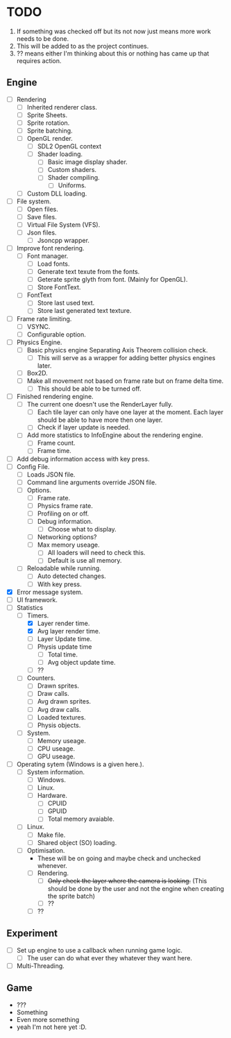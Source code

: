 # TODO

1. If something was checked off but its not now just means more work needs to be done.
2. This will be added to as the project continues.
3. ?? means either I'm thinking about this or nothing has came up that requires action.
## Engine
- [ ] Rendering
  - [ ] Inherited renderer class.
  - [ ] Sprite Sheets.
  - [ ] Sprite rotation.
  - [ ] Sprite batching.
  - [ ] OpenGL render.
    - [ ] SDL2 OpenGL context
    - [ ] Shader loading.
      - [ ] Basic image display shader.
      - [ ] Custom shaders.
      - [ ] Shader compiling.
        - [ ] Uniforms.
  - [ ] Custom DLL loading.
- [ ] File system.
  - [ ] Open files.
  - [ ] Save files.
  - [ ] Virtual File System (VFS).
  - [ ] Json files.
    - [ ] Jsoncpp wrapper.
- [ ] Improve font rendering.
  - [ ] Font manager.
    - [ ] Load fonts.
    - [ ] Generate text texute from the fonts.
    - [ ] Geterate sprite glyth from font. (Mainly for OpenGL).
    - [ ] Store FontText.
  - [ ] FontText
    - [ ] Store last used text.
    - [ ] Store last generated text texture.
- [ ] Frame rate limiting.
  - [ ] VSYNC.
  - [ ] Configurable option.
- [ ] Physics Engine.
  - [ ] Basic physics engine Separating Axis Theorem collision check.
    - [ ] This will serve as a wrapper for adding better physics engines later.
  - [ ] Box2D.
  - [ ] Make all movement not based on frame rate but on frame delta time.
    - [ ] This should be able to be turned off.
- [ ] Finished rendering engine.
  - [ ] The current one doesn't use the RenderLayer fully.
    - [ ] Each tile layer can only have one layer at the moment. Each layer should be able to have more then one layer.
    - [ ] Check if layer update is needed.
  - [ ] Add more statistics to InfoEngine about the rendering engine.
    - [ ] Frame count.
    - [ ] Frame time.
- [ ] Add debug information access with key press.
- [ ] Config File.
  - [ ] Loads JSON file.
  - [ ] Command line arguments override JSON file.
  - [ ] Options.
    - [ ] Frame rate.
    - [ ] Physics frame rate.
    - [ ] Profiling on or off.
    - [ ] Debug information.
      - [ ] Choose what to display.
    - [ ] Networking options?
    - [ ] Max memory useage.
      - [ ] All loaders will need to check this.
      - [ ] Default is use all memory.
  - [ ] Reloadable while running.
    - [ ] Auto detected changes.
    - [ ] With key press.
- [x] Error message system.
- [ ] UI framework.
- [ ] Statistics
  - [ ] Timers.
    - [x] Layer render time.
    - [x] Avg layer render time.
    - [ ] Layer Update time.
    - [ ] Physis update time
      - [ ] Total time.
      - [ ] Avg object update time.
    - [ ] ??
  - [ ] Counters.
    - [ ] Drawn sprites.
    - [ ] Draw calls.
    - [ ] Avg drawn sprites.
    - [ ] Avg draw calls.
    - [ ] Loaded textures.
    - [ ] Physis objects.
  - [ ] System.
    - [ ] Memory useage.
    - [ ] CPU useage.
    - [ ] GPU useage.
- [ ] Operating sytem (Windows is a given here.).
  - [ ] System information.
    - [ ] Windows.
    - [ ] Linux.
    - [ ] Hardware.
      - [ ] CPUID
      - [ ] GPUID
      - [ ] Total memory avaiable.
  - [ ] Linux.
    - [ ] Make file.
    - [ ] Shared object (SO) loading.
  - [ ] Optimisation.
    - These will be on going and maybe check and unchecked whenever.
    - [ ] Rendering.
      - [ ] ~~Only check the layer where the camera is looking.~~ (This should be done by the user and not the engine when creating the sprite batch)
      - [ ] ??
    - [ ] ??

## Experiment
- [ ] Set up engine to use a callback when running game logic.
  - [ ] The user can do what ever they whatever they want here.
- [ ] Multi-Threading.

## Game
* ???
* Something
* Even more something
* yeah I'm not here yet :D.

